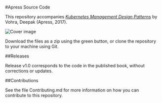 #Apress Source Code

This repository accompanies [*Kubernetes Management Design Patterns*](http://www.apress.com/9781484225974) by Vohra, Deepak (Apress, 2017).

![Cover image](9781484225974.jpg)

Download the files as a zip using the green button, or clone the repository to your machine using Git.

##Releases

Release v1.0 corresponds to the code in the published book, without corrections or updates.

##Contributions

See the file Contributing.md for more information on how you can contribute to this repository.

